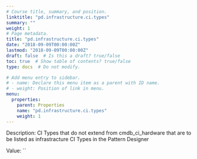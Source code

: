 ```yaml
---
# Course title, summary, and position.
linktitle: "pd.infrastructure.ci.types"
summary: ""
weight: 1
# Page metadata.
title: "pd.infrastructure.ci.types"
date: "2018-09-09T00:00:00Z"
lastmod: "2018-09-09T00:00:00Z"
draft: false  # Is this a draft? true/false
toc: true  # Show table of contents? true/false
type: docs  # Do not modify.

# Add menu entry to sidebar.
# - name: Declare this menu item as a parent with ID name.
# - weight: Position of link in menu.
menu:
  properties:
    parent: Properties
    name: "pd.infrastructure.ci.types"
    weight: 1
---
```


Description: CI Types that do not extend from cmdb_ci_hardware that are to be listed as infrastracture CI Types in the Pattern Designer


Value: ``
